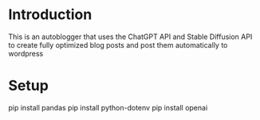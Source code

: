 # Introduction
This is an autoblogger that uses the ChatGPT API and Stable Diffusion API to create fully optimized blog posts and post them automatically to wordpress

# Setup
pip install pandas
pip install python-dotenv
pip install openai